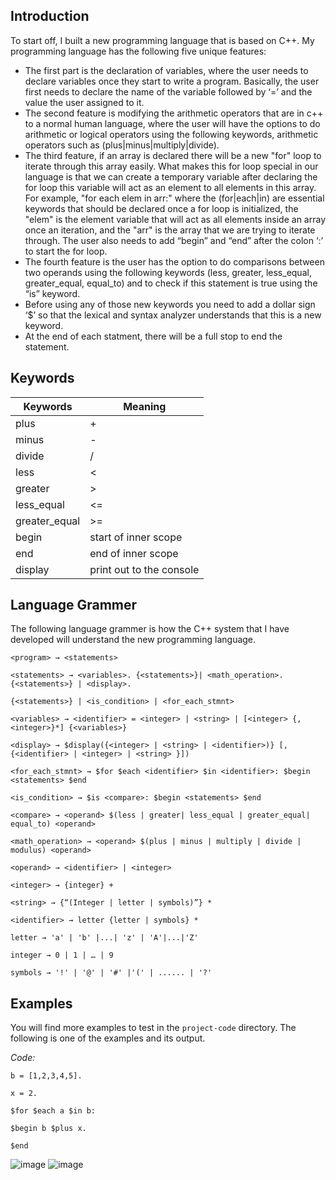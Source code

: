 ## Introduction

To start off, I built a new programming language that is based on C++. My programming 
language has the following five unique features: 
- The first part is the declaration of variables, where the user needs to declare variables once 
they start to write a program. Basically, the user first needs to declare the name of the 
variable followed by ‘=’ and the value the user assigned to it. 
- The second feature is modifying the arithmetic operators that are in c++ to a normal human 
language, where the user will have the options to do arithmetic or logical operators using the 
following keywords, arithmetic operators such as (plus|minus|multiply|divide). 
- The third feature, if an array is declared there will be a new "for" loop to iterate through this 
array easily. What makes this for loop special in our language is that we can create a 
temporary variable after declaring the for loop this variable will act as an element to all 
elements in this array. For example, "for each elem in arr:" where the (for|each|in) are 
essential keywords that should be declared once a for loop is initialized, the "elem" is the 
element variable that will act as all elements inside an array once an iteration, and the "arr" 
is the array that we are trying to iterate through. The user also needs to add “begin” and 
“end” after the colon ‘:’ to start the for loop. 
- The fourth feature is the user has the option to do comparisons between two operands using 
the following keywords (less, greater, less_equal, greater_equal, equal_to) and to check if 
this statement is true using the “is” keyword.  
- Before using any of those new keywords you need to add a dollar sign ‘$’ so that the lexical 
and syntax analyzer understands that this is a new keyword. 
- At the end of each statment, there will be a full stop to end the statement.

## Keywords
| **Keywords** | **Meaning** |
| --- | --- |
| plus | + |
| minus | - |
| divide | / |
| less | < |
| greater | > |
| less_equal | <= |
| greater_equal | >= |
| begin | start of inner scope |
| end | end of inner scope |
| display | print out to the console |

## Language Grammer
The following language grammer is how the C++ system that I have developed will understand the new programming language.

`<program> → <statements> `

`<statements> → <variables>. {<statements>}| <math_operation>. {<statements>} | <display>. `

`{<statements>} | <is_condition> | <for_each_stmnt> `

`<variables> → <identifier> = <integer> | <string> | [<integer> {, <integer>}*] {<variables>} `

`<display> → $display({<integer> | <string> | <identifier>)} [, {<identifier> | <integer> | <string> }]) `

`<for_each_stmnt> → $for $each <identifier> $in <identifier>: $begin <statements> $end `

`<is_condition> → $is <compare>: $begin <statements> $end `

`<compare> → <operand> $(less | greater| less_equal | greater_equal| equal_to) <operand> `

`<math_operation> → <operand> $(plus | minus | multiply | divide | modulus) <operand> `

`<operand> → <identifier> | <integer>  `

`<integer> → {integer} + `

`<string> → {“(Integer | letter | symbols)”} * `

`<identifier> → letter {letter | symbols} * `

`letter → 'a' | 'b' |...| 'z' | 'A'|...|'Z' `

`integer → 0 | 1 | … | 9 `

`symbols → '!' | '@' | '#' |'(' | ...... | '?'`


## Examples
You will find more examples to test in the `project-code` directory. The following is one of the examples and its output.

*Code:*

`b = [1,2,3,4,5]. `

`x = 2. `

`$for $each a $in b: `

`$begin b $plus x.` 

`$end `

![image](https://github.com/user-attachments/assets/45df3a3b-7487-4f56-a6b6-ab97ce0b17f0)
![image](https://github.com/user-attachments/assets/20b85065-f06a-4fad-b1b2-e560ff5b9b26)


